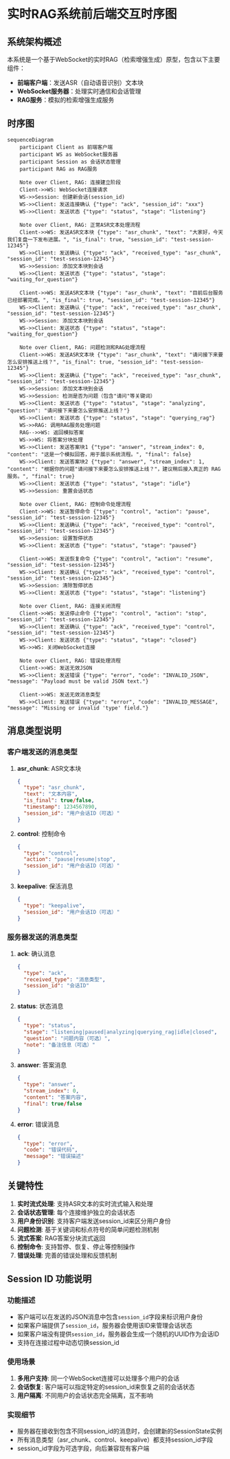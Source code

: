 # 实时RAG系统前后端交互时序图

## 系统架构概述

本系统是一个基于WebSocket的实时RAG（检索增强生成）原型，包含以下主要组件：
- **前端客户端**：发送ASR（自动语音识别）文本块
- **WebSocket服务器**：处理实时通信和会话管理
- **RAG服务**：模拟的检索增强生成服务

## 时序图

```mermaid
sequenceDiagram
    participant Client as 前端客户端
    participant WS as WebSocket服务器
    participant Session as 会话状态管理
    participant RAG as RAG服务

    Note over Client, RAG: 连接建立阶段
    Client->>WS: WebSocket连接请求
    WS->>Session: 创建新会话(session_id)
    WS->>Client: 发送连接确认 {"type": "ack", "session_id": "xxx"}
    WS->>Client: 发送状态 {"type": "status", "stage": "listening"}

    Note over Client, RAG: 正常ASR文本处理流程
    Client->>WS: 发送ASR文本块 {"type": "asr_chunk", "text": "大家好，今天我们复盘一下发布进展。", "is_final": true, "session_id": "test-session-12345"}
    WS->>Client: 发送确认 {"type": "ack", "received_type": "asr_chunk", "session_id": "test-session-12345"}
    WS->>Session: 添加文本块到会话
    WS->>Client: 发送状态 {"type": "status", "stage": "waiting_for_question"}

    Client->>WS: 发送ASR文本块 {"type": "asr_chunk", "text": "目前后台服务已经部署完成。", "is_final": true, "session_id": "test-session-12345"}
    WS->>Client: 发送确认 {"type": "ack", "received_type": "asr_chunk", "session_id": "test-session-12345"}
    WS->>Session: 添加文本块到会话
    WS->>Client: 发送状态 {"type": "status", "stage": "waiting_for_question"}

    Note over Client, RAG: 问题检测和RAG处理流程
    Client->>WS: 发送ASR文本块 {"type": "asr_chunk", "text": "请问接下来要怎么安排推送上线？", "is_final": true, "session_id": "test-session-12345"}
    WS->>Client: 发送确认 {"type": "ack", "received_type": "asr_chunk", "session_id": "test-session-12345"}
    WS->>Session: 添加文本块到会话
    WS->>Session: 检测是否为问题（包含"请问"等关键词）
    WS->>Client: 发送状态 {"type": "status", "stage": "analyzing", "question": "请问接下来要怎么安排推送上线？"}
    WS->>Client: 发送状态 {"type": "status", "stage": "querying_rag"}
    WS->>RAG: 调用RAG服务处理问题
    RAG-->>WS: 返回模拟答案
    WS->>WS: 将答案分块处理
    WS->>Client: 发送答案块1 {"type": "answer", "stream_index": 0, "content": "这是一个模拟回答，用于展示系统流程。", "final": false}
    WS->>Client: 发送答案块2 {"type": "answer", "stream_index": 1, "content": "根据你的问题"请问接下来要怎么安排推送上线？"，建议稍后接入真正的 RAG 服务。", "final": true}
    WS->>Client: 发送状态 {"type": "status", "stage": "idle"}
    WS->>Session: 重置会话状态

    Note over Client, RAG: 控制命令处理流程
    Client->>WS: 发送暂停命令 {"type": "control", "action": "pause", "session_id": "test-session-12345"}
    WS->>Client: 发送确认 {"type": "ack", "received_type": "control", "session_id": "test-session-12345"}
    WS->>Session: 设置暂停状态
    WS->>Client: 发送状态 {"type": "status", "stage": "paused"}

    Client->>WS: 发送恢复命令 {"type": "control", "action": "resume", "session_id": "test-session-12345"}
    WS->>Client: 发送确认 {"type": "ack", "received_type": "control", "session_id": "test-session-12345"}
    WS->>Session: 清除暂停状态
    WS->>Client: 发送状态 {"type": "status", "stage": "listening"}

    Note over Client, RAG: 连接关闭流程
    Client->>WS: 发送停止命令 {"type": "control", "action": "stop", "session_id": "test-session-12345"}
    WS->>Client: 发送确认 {"type": "ack", "received_type": "control", "session_id": "test-session-12345"}
    WS->>Client: 发送状态 {"type": "status", "stage": "closed"}
    WS->>WS: 关闭WebSocket连接

    Note over Client, RAG: 错误处理流程
    Client->>WS: 发送无效JSON
    WS->>Client: 发送错误 {"type": "error", "code": "INVALID_JSON", "message": "Payload must be valid JSON text."}

    Client->>WS: 发送无效消息类型
    WS->>Client: 发送错误 {"type": "error", "code": "INVALID_MESSAGE", "message": "Missing or invalid 'type' field."}
```

## 消息类型说明

### 客户端发送的消息类型

1. **asr_chunk**: ASR文本块
   ```json
   {
     "type": "asr_chunk",
     "text": "文本内容",
     "is_final": true/false,
     "timestamp": 1234567890,
     "session_id": "用户会话ID（可选）"
   }
   ```

2. **control**: 控制命令
   ```json
   {
     "type": "control",
     "action": "pause|resume|stop",
     "session_id": "用户会话ID（可选）"
   }
   ```

3. **keepalive**: 保活消息
   ```json
   {
     "type": "keepalive",
     "session_id": "用户会话ID（可选）"
   }
   ```

### 服务器发送的消息类型

1. **ack**: 确认消息
   ```json
   {
     "type": "ack",
     "received_type": "消息类型",
     "session_id": "会话ID"
   }
   ```

2. **status**: 状态消息
   ```json
   {
     "type": "status",
     "stage": "listening|paused|analyzing|querying_rag|idle|closed",
     "question": "问题内容（可选）",
     "note": "备注信息（可选）"
   }
   ```

3. **answer**: 答案消息
   ```json
   {
     "type": "answer",
     "stream_index": 0,
     "content": "答案内容",
     "final": true/false
   }
   ```

4. **error**: 错误消息
   ```json
   {
     "type": "error",
     "code": "错误代码",
     "message": "错误描述"
   }
   ```

## 关键特性

1. **实时流式处理**: 支持ASR文本的实时流式输入和处理
2. **会话状态管理**: 每个连接维护独立的会话状态
3. **用户身份识别**: 支持客户端发送session_id来区分用户身份
4. **问题检测**: 基于关键词和标点符号的简单问题检测机制
5. **流式答案**: RAG答案分块流式返回
6. **控制命令**: 支持暂停、恢复、停止等控制操作
7. **错误处理**: 完善的错误处理和反馈机制

## Session ID 功能说明

### 功能描述
- 客户端可以在发送的JSON消息中包含`session_id`字段来标识用户身份
- 如果客户端提供了`session_id`，服务器会使用该ID来管理会话状态
- 如果客户端没有提供`session_id`，服务器会生成一个随机的UUID作为会话ID
- 支持在连接过程中动态切换session_id

### 使用场景
1. **多用户支持**: 同一个WebSocket连接可以处理多个用户的会话
2. **会话恢复**: 客户端可以指定特定的session_id来恢复之前的会话状态
3. **用户隔离**: 不同用户的会话状态完全隔离，互不影响

### 实现细节
- 服务器在接收到包含不同session_id的消息时，会创建新的SessionState实例
- 所有消息类型（asr_chunk、control、keepalive）都支持session_id字段
- session_id字段为可选字段，向后兼容现有客户端

